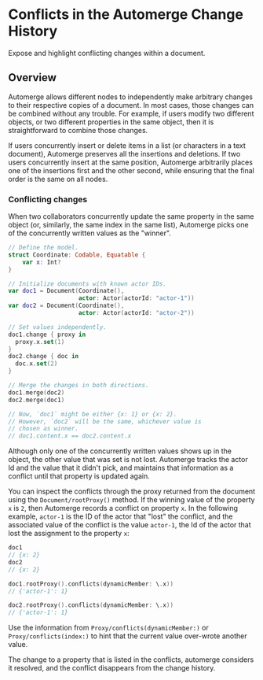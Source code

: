# Conflicts in the Automerge Change History

Expose and highlight conflicting changes within a document.

## Overview

Automerge allows different nodes to independently make arbitrary changes to their respective copies of a document. 
In most cases, those changes can be combined without any trouble. 
For example, if users modify two different objects, or two different properties in the same object, then it is straightforward to combine those changes.

If users concurrently insert or delete items in a list (or characters in a text document), Automerge preserves all the insertions and deletions. 
If two users concurrently insert at the same position, Automerge arbitrarily places one of the insertions first and the other second, while ensuring that the final order is the same on all nodes.

### Conflicting changes

When two collaborators concurrently update the same property in the same object (or, similarly, the same index in the same list), Automerge picks one of the concurrently written values as the "winner". 

```swift
// Define the model.
struct Coordinate: Codable, Equatable {
    var x: Int?
}

// Initialize documents with known actor IDs.
var doc1 = Document(Coordinate(), 
                    actor: Actor(actorId: "actor-1"))
var doc2 = Document(Coordinate(), 
                    actor: Actor(actorId: "actor-2"))

// Set values independently.
doc1.change { proxy in
  proxy.x.set(1)
}
doc2.change { doc in
  doc.x.set(2)
}

// Merge the changes in both directions.
doc1.merge(doc2)
doc2.merge(doc1)

// Now, `doc1` might be either {x: 1} or {x: 2}.
// However, `doc2` will be the same, whichever value is 
// chosen as winner.
// doc1.content.x == doc2.content.x
```

Although only one of the concurrently written values shows up in the object, the other value that was set is not lost.
Automerge tracks the actor Id and the value that it didn't pick, and maintains that information as a conflict until that property is updated again.

You can inspect the conflicts through the proxy returned from the document using the ``Document/rootProxy()`` method.
If the winning value of the property `x` is `2`, then Automerge records a conflict on property `x`.
In the following example, `actor-1` is the ID of the actor that "lost" the conflict, and the associated value of the conflict is the value `actor-1`, the Id of the actor that lost the assignment to the property `x`:

```swift
doc1 
// {x: 2}
doc2 
// {x: 2}

doc1.rootProxy().conflicts(dynamicMember: \.x)) 
// {'actor-1': 1}

doc2.rootProxy().conflicts(dynamicMember: \.x)) 
// {'actor-1': 1}
```

Use the information from ``Proxy/conflicts(dynamicMember:)`` or ``Proxy/conflicts(index:)`` to hint that the current value over-wrote another value.

The change to a property that is listed in the conflicts, automerge considers it resolved, and the conflict disappears from the change history.

